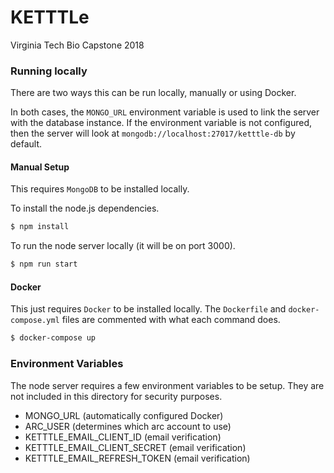 # KETTTLe
Virginia Tech Bio Capstone 2018 

### Running locally
There are two ways this can be run locally, manually or using Docker.

In both cases, the `MONGO_URL` environment variable is used to link the
server with the database instance. If the environment variable is not configured,
then the server will look at `mongodb://localhost:27017/ketttle-db` by default.

#### Manual Setup
This requires `MongoDB` to be installed locally.

To install the node.js dependencies.

```bash
$ npm install
```

To run the node server locally (it will be on port 3000).
```bash
$ npm run start
```

#### Docker
This just requires `Docker` to be installed locally.
The `Dockerfile` and `docker-compose.yml` files are commented with what each command does.

```bash
$ docker-compose up
```

### Environment Variables
The node server requires a few environment variables to be setup. They are not included in this directory for security purposes.

- MONGO_URL (automatically configured Docker)
- ARC_USER (determines which arc account to use)
- KETTTLE_EMAIL_CLIENT_ID (email verification)
- KETTTLE_EMAIL_CLIENT_SECRET (email verification)
- KETTTLE_EMAIL_REFRESH_TOKEN (email verification)